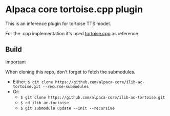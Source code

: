 # Alpaca core tortoise.cpp plugin

This is an inference plugin for tortoise TTS model.

For the .cpp implementation it's used [tortoise.cpp](https://github.com/balisujohn/tortoise.cpp) as reference.

## Build

> [!IMPORTANT]
> When cloning this repo, don't forget to fetch the submodules.
> * Either: `$ git clone https://github.com/alpaca-core/ilib-ac-tortoise.git --recurse-submodules`
> * Or:
>    * `$ git clone https://github.com/alpaca-core/ilib-ac-tortoise.git`
>    * `$ cd ilib-ac-tortoise`
>    * `$ git submodule update --init --recursive`
